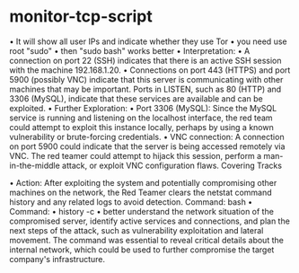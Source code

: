 # monitor-tcp-script
• It will show all user IPs and indicate whether they use Tor
• you need use root "sudo"
• then "sudo bash" works better
• Interpretation:
• A connection on port 22 (SSH) indicates that there is an active SSH session with 
 the machine 192.168.1.20.
• Connections on port 443 (HTTPS) and port 5900 (possibly VNC) indicate that this server is communicating with other machines that may be important.
Ports in LISTEN, such as 80 (HTTP) and 3306 (MySQL), indicate that these services are available and can be exploited.
• Further Exploration:
• Port 3306 (MySQL): Since the MySQL service is running and listening on the localhost interface, the red team could attempt to exploit this instance locally, perhaps by using a known vulnerability or brute-forcing credentials.
• VNC connection: A connection on port 5900 could indicate that the server is being accessed remotely via VNC. The red teamer could attempt to hijack this session, perform a man-in-the-middle attack, or exploit VNC configuration flaws.
Covering Tracks

• Action: After exploiting the system and potentially compromising other machines on the network, the Red Teamer clears the netstat command history and any related logs to avoid detection.
Command:
bash
• Command:
• history -c
• better understand the network situation of the compromised server, identify active services and connections, and plan the next steps of the attack, such as vulnerability exploitation and lateral movement. The command was essential to reveal critical details about the internal network, which could be used to further compromise the target company's infrastructure.

